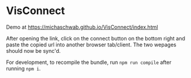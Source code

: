 # VisConnect

Demo at https://michaschwab.github.io/VisConnect/index.html

After opening the link, click on the connect button on the bottom right and paste the copied url into another browser tab/client. 
The two wepages should now be sync'd.

For development, to recompile the bundle, run
`npm run compile` after running `npm i`.
